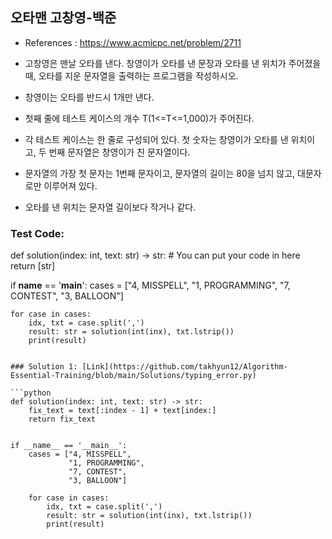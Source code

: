 ## 오타맨 고창영-백준

* References : https://www.acmicpc.net/problem/2711

* 고창영은 맨날 오타를 낸다. 창영이가 오타를 낸 문장과 오타를 낸 위치가 주어졌을 때, 오타를 지운 문자열을 출력하는 프로그램을 작성하시오.
* 창영이는 오타를 반드시 1개만 낸다.
* 첫째 줄에 테스트 케이스의 개수 T(1<=T<=1,000)가 주어진다. 
* 각 테스트 케이스는 한 줄로 구성되어 있다. 첫 숫자는 창영이가 오타를 낸 위치이고, 두 번째 문자열은 창영이가 친 문자열이다. 
* 문자열의 가장 첫 문자는 1번째 문자이고, 문자열의 길이는 80을 넘지 않고, 대문자로만 이루어져 있다.
* 오타를 낸 위치는 문자열 길이보다 작거나 같다.

### Test Code:
def solution(index: int, text: str) -> str:
    # You can put your code in here
    return [str]


if __name__ == '__main__':
    cases = ["4, MISSPELL",
             "1, PROGRAMMING",
             "7, CONTEST",
             "3, BALLOON"]

    for case in cases:
        idx, txt = case.split(',')
        result: str = solution(int(inx), txt.lstrip())
        print(result)
```

### Solution 1: [Link](https://github.com/takhyun12/Algorithm-Essential-Training/blob/main/Solutions/typing_error.py)

```python
def solution(index: int, text: str) -> str:
    fix_text = text[:index - 1] + text[index:]
    return fix_text


if __name__ == '__main__':
    cases = ["4, MISSPELL",
             "1, PROGRAMMING",
             "7, CONTEST",
             "3, BALLOON"]

    for case in cases:
        idx, txt = case.split(',')
        result: str = solution(int(inx), txt.lstrip())
        print(result)
```

